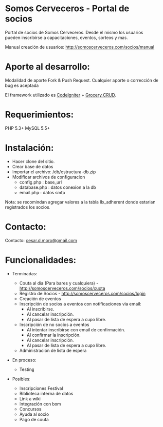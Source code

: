 # Somos Cerveceros - Portal de socios
Portal de socios de Somos Cerveceros. 
Desde el mismo los usuarios pueden inscribirse a capacitaciones, eventos, sorteos y mas.


Manual creación de usuarios:
http://somoscerveceros.com/socios/manual


# Aporte al desarrollo:
Modalidad de aporte Fork & Push Request. Cualquier aporte o corrección de bug es aceptada

El framework utilizado es <a href="https://codeigniter.com/">CodeIgniter</a> + <a href="https://www.grocerycrud.com/">Grocery CRUD</a>.

# Requerimientos:

PHP 5.3+ 
MySQL 5.5+

# Instalación:
  * Hacer clone del sitio. 
  * Crear base de datos
  * Importar el archivo: /db/estructura-db.zip
  * Modificar archivos de configuracion
	  * config.php : base_url
	  * database.php : datos conexion a la db
	  * email.php : datos smtp
	  
Nota:
  se recomindan agregar valores a la tabla llx_adherent donde estarian registrados los socios.
  
 

# Contacto:

Contacto: cesar.d.moro@gmail.com

# Funcionalidades:
 * Terminadas:
 	* Couta al dia (Para bares y cualquiera) - http://somoscerveceros.com/socios/cuota
	* Registro de Socios - http://somoscerveceros.com/socios/login
	* Creación de eventos
	* Inscripción de socios a eventos con notificaciones via email:
		* Al inscribirse.
		* Al cancelar inscripción.
		* Al pasar de lista de espera a cupo libre.
	* Inscripción de no socios a eventos
		* Al intentar inscribirse con email de confirmación.
		* Al confirmar la inscripción.
		* Al cancelar inscripción.
		* Al pasar de lista de espera a cupo libre.
	* Administración de lista de espera

		
	
		
 
 * En proceso:
 	* Testing
 * Posibles:
 	* Inscripciones Festival
 	* Biblioteca interna de datos
	* Link a wiki
	* Integración con bom 
	* Concursos
	* Ayuda al socio
	* Pago de couta

	
